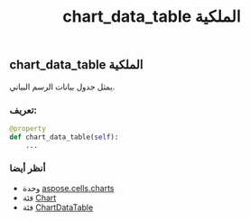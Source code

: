 ﻿---
title: chart_data_table الملكية
second_title: Aspose.Cells for Python via .NET API المراجع
description:
type: docs
weight: 200
url: /ar/python-net/aspose.cells.charts/chart/chart_data_table/
is_root: false
---
##  chart_data_table الملكية

يمثل جدول بيانات الرسم البياني.
###  تعريف:
```python
@property
def chart_data_table(self):
    ...
```

###  أنظر أيضا
* وحدة [aspose.cells.charts](../../)
* فئة [Chart](/cells/ar/python-net/aspose.cells.charts/chart)
* فئة [ChartDataTable](/cells/ar/python-net/aspose.cells.charts/chartdatatable)
